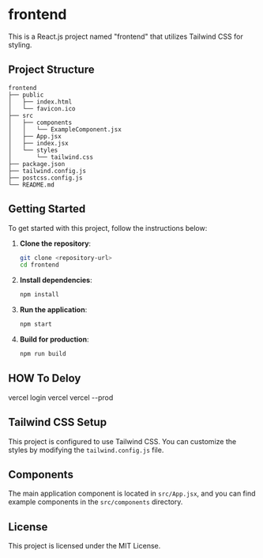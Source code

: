 # frontend

This is a React.js project named "frontend" that utilizes Tailwind CSS for styling.

## Project Structure

```
frontend
├── public
│   ├── index.html
│   └── favicon.ico
├── src
│   ├── components
│   │   └── ExampleComponent.jsx
│   ├── App.jsx
│   ├── index.jsx
│   └── styles
│       └── tailwind.css
├── package.json
├── tailwind.config.js
├── postcss.config.js
└── README.md
```

## Getting Started

To get started with this project, follow the instructions below:

1. **Clone the repository**:
   ```bash
   git clone <repository-url>
   cd frontend
   ```

2. **Install dependencies**:
   ```bash
   npm install
   ```

3. **Run the application**:
   ```bash
   npm start
   ```

4. **Build for production**:
   ```bash
   npm run build
   ```
## HOW To Deloy
vercel login
vercel
vercel --prod

## Tailwind CSS Setup
This project is configured to use Tailwind CSS. You can customize the styles by modifying the `tailwind.config.js` file.

## Components

The main application component is located in `src/App.jsx`, and you can find example components in the `src/components` directory.

## License

This project is licensed under the MIT License.
